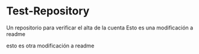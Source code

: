 # Test-Repository
Un repositorio para verificar el alta de la cuenta
Esto es una modificación a readme



esto es otra modificación a readme
